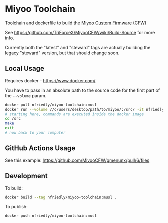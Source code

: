 # Miyoo Toolchain
Toolchain and dockerfile to build the [Miyoo Custom Firmware (CFW)](https://github.com/TriForceX/MiyooCFW)

See https://github.com/TriForceX/MiyooCFW/wiki/Build-Source for more info.

Currently both the "latest" and "steward" tags are actually building the legacy "steward" version, but that should change soon.

## Local Usage

Requires docker - https://www.docker.com/

You have to pass in an absolute path to the source code for the first part of the `--volume` param.

```sh
docker pull nfriedly/miyoo-toolchain:musl
docker run --volume //c/users/desktop/path/to/miyoo/:/src/ -it nfriedly/miyoo-toolchain:musl
# starting here, commands are executed inside the docker image
cd /src
make
exit
# now back to your computer
```

## GitHub Actions Usage

See this example: https://github.com/MiyooCFW/gmenunx/pull/6/files

## Development 

To build:

```sh
docker build --tag nfriedly/miyoo-toolchain:musl .
```

To publish:

```
docker push nfriedly/miyoo-toolchain:musl
```

